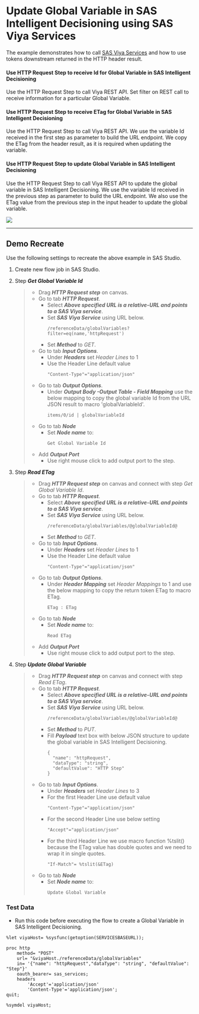 # Update Global Variable in SAS Intelligent Decisioning using SAS Viya Services
The example demonstrates how to call [SAS Viya Services](https://developer.sas.com/rest-apis) and how to use tokens downstream returned in the HTTP header result.<br>
#### Use HTTP Request Step to receive Id for Global Variable in SAS Intelligent Decisioning
Use the HTTP Request Step to call Viya REST API. Set filter on REST call to receive information for a particular Global Variable.  
#### Use HTTP Request Step to receive ETag for Global Variable in SAS Intelligent Decisioning
Use the HTTP Request Step to call Viya REST API. We use the variable Id received in the first step as parameter to build the URL endpoint. We copy the ETag from the header result, as it is required when updating the variable.
#### Use HTTP Request Step to update Global Variable in SAS Intelligent Decisioning
Use the HTTP Request Step to call Viya REST API to update the global variable in SAS Intelligent Decisioning. We use the variable Id received in the previous step as parameter to build the URL endpoint. We also use the ETag value from the previous step in the input header to update the global variable.

![](../../img/HTTPRequest_ex5.gif)

---
## Demo Recreate
Use the following settings to recreate the above example in SAS Studio.
1. Create new flow job in SAS Studio.
2. Step ***Get Global Variable Id***
	> * Drag ***HTTP Request step*** on canvas.
	> * Go to tab ***HTTP Request***.
	>	* Select ***Above specified URL is a relative-URL and points to a SAS Viya service***.
	>	* Set ***SAS Viya Service*** using URL below. 
	>		```
	>		/referenceData/globalVariables?filter=eq(name,'httpRequest')
	>		```
	>	* Set ***Method*** to *GET*.
	> * Go to tab ***Input Options***.
	>	* Under ***Headers*** set *Header Lines* to 1
	>	* Use the Header Line default value<br>
	>		```
	>		"Content-Type"="application/json"
	>		```
	> * Go to tab ***Output Options***.
	>	* Under ***Output Body -Output Table - Field Mapping*** use the below mapping to copy the global variable Id from the URL JSON result to macro 'globalVariableId'.
	>		```
	>		items/0/id | globalVariableId
	>		```
	> * Go to tab ***Node***
	>	* Set ***Node name*** to:
	>		```
	>		Get Global Variable Id
	>		```
	> * Add ***Output Port***
	>	* Use right mouse click to add output port to the step.

2. Step ***Read ETag***
	> * Drag ***HTTP Request step*** on canvas and connect with step *Get Global Variable Id*.
	> * Go to tab ***HTTP Request***.
	>	* Select ***Above specified URL is a relative-URL and points to a SAS Viya service***.
	>	* Set ***SAS Viya Service*** using URL below. 
	>		```
	>		/referenceData/globalVariables/@globalVariableId@
	>		```
	>	* Set ***Method*** to *GET*.
	> * Go to tab ***Input Options***.
	>	* Under ***Headers*** set *Header Lines* to 1
	>	* Use the Header Line default value<br>
	>		```
	>		"Content-Type"="application/json"
	>		```
	> * Go to tab ***Output Options***.
	>	* Under ***Header Mapping*** set *Header Mappings* to 1 and use the below mapping to copy the return token ETag to macro ETag.
	>		```
	>		ETag : ETag
	>		```
	> * Go to tab ***Node***
	>	* Set ***Node name*** to:
	>		```
	>		Read ETag
	>		```
	> * Add ***Output Port***
	>	* Use right mouse click to add output port to the step.
3. Step ***Update Global Variable***
	> * Drag ***HTTP Request step*** on canvas and connect with step *Read ETag*.
	> * Go to tab ***HTTP Request***.
	>	* Select ***Above specified URL is a relative-URL and points to a SAS Viya service***.
	>	* Set ***SAS Viya Service*** using URL below. 
	>		```
	>		/referenceData/globalVariables/@globalVariableId@
	>		```
	>	* Set ***Method*** to *PUT*.
 	>	* Fill ***Payload*** text box with below JSON structure to update the global variable in SAS Intelligent Decisioning.
	>		```
	>		{
	>		  "name": "httpRequest",
	>		  "dataType": "string",
	>		  "defaultValue": "HTTP Step"
	>		}
	>		```
	> * Go to tab ***Input Options***.
	>	* Under ***Headers*** set *Header Lines* to 3
	>	* For the first Header Line use default value<br>
	>		```
	>		"Content-Type"="application/json"
	>		```
	>	* For the second Header Line use below setting<br>
	>		```
	>		"Accept"="application/json"
	>		```
	>	* For the third Header Line we use macro function %tslit() because the ETag value has double quotes and we need to wrap it in single quotes.
	>		```
	>		"If-Match"= %tslit(&ETag)
	>		```
	> * Go to tab ***Node***
	>	* Set ***Node name*** to:
	>		```
	>		Update Global Variable
	>		```

### Test Data
* Run this code before executing the flow to create a Global Variable in SAS Intelligent Decisioning.
```
%let viyaHost= %sysfunc(getoption(SERVICESBASEURL));

proc http
	method= "POST"
	url= "&viyaHost./referenceData/globalVariables"
	in= '{"name": "httpRequest","dataType": "string", "defaultValue": "Step"}'
	oauth_bearer= sas_services;
	headers
		'Accept'='application/json'
		'Content-Type'='application/json';
quit;

%symdel viyaHost;
```
